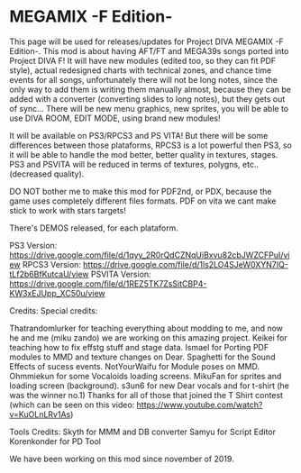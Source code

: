 # MEGAMIX -F Edition-
This page will be used for releases/updates for Project DIVA MEGAMIX -F Edition-. This mod is about having AFT/FT and MEGA39s songs ported into Project DIVA F! It will have new modules (edited too, so they can fit PDF style), actual redesigned charts with technical zones, and chance time events for all songs, unfortunately there will not be long notes, since the only way to add them is writing them manually almost, because they can be added with a converter (converting slides to long notes), but they gets out of sync... There will be new menu graphics, new sprites, you will be able to use DIVA ROOM, EDIT MODE, using brand new modules!

It will be available on PS3/RPCS3 and PS VITA! But there will be some differences between those plataforms, RPCS3 is a lot powerful then PS3, so it will be able to handle the mod better, better quality in textures, stages. PS3 and PSVITA will be reduced in terms of textures, polygns, etc.. (decreased quality). 

DO NOT bother me to make this mod for PDF2nd, or PDX, because the game uses completely different files formats. PDF on vita we cant make stick to work with stars targets!

There's DEMOS released, for each plataform.

PS3 Version: https://drive.google.com/file/d/1qyy_2R0rQdCZNqUiBxvu82cbJWZCFPuI/view
RPCS3 Version: https://drive.google.com/file/d/1ls2LO4SJeW0XYN7IQ-tLf2b6BfKutcaU/view
PSVITA Version: https://drive.google.com/file/d/1REZ5TK7ZsSitCBP4-KW3xEJUpp_XC50u/view

Credits:
Special credits:

Thatrandomlurker for teaching everything about modding to me, and now he and me (miku zando) we are working on this amazing project.
Keikei for teaching how to fix effstg stuff and stage data.
Ismael for Porting PDF modules to MMD and texture changes on Dear.
Spaghetti for the Sound Effects of sucess events.
NotYourWaifu for Module poses on MMD.
Ohmmiekun for some Vocaloids loading screens.
MikuFan for sprites and loading screen (background).
s3un6 for new Dear vocals and for t-shirt (he was the winner no.1)
Thanks for all of those that joined the T Shirt contest (which can be seen on this video: https://www.youtube.com/watch?v=KuOLnLRv1As)

Tools Credits:
Skyth for MMM and DB converter
Samyu for Script Editor
Korenkonder for PD Tool

We have been working on this mod since november of 2019.
